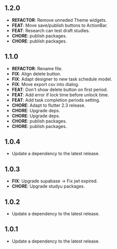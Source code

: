 ## 1.2.0

 - **REFACTOR**: Remove unneded Theme widgets.
 - **FEAT**: Move save/publish buttons to ActionBar.
 - **FEAT**: Research can test draft studies.
 - **CHORE**: publish packages.
 - **CHORE**: publish packages.

## 1.1.0

 - **REFACTOR**: Rename file.
 - **FIX**: Align delete button.
 - **FIX**: Adapt designer to new task schedule model.
 - **FIX**: Move export csv into dialog.
 - **FEAT**: Don't show delete button on first period.
 - **FEAT**: Add error if lock time before unlock time.
 - **FEAT**: Add task completion periods setting.
 - **CHORE**: Adapt to flutter 2.3 release.
 - **CHORE**: Upgrade deps.
 - **CHORE**: Upgrade deps.
 - **CHORE**: publish packages.
 - **CHORE**: publish packages.

## 1.0.4

 - Update a dependency to the latest release.

## 1.0.3

 - **FIX**: Upgrade supabase -> Fix jwt expired.
 - **CHORE**: Upgrade studyu packages.

## 1.0.2

 - Update a dependency to the latest release.

## 1.0.1

 - Update a dependency to the latest release.

